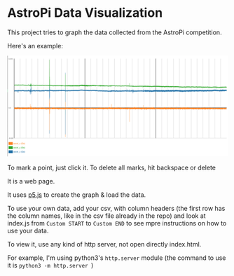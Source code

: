 # AstroPi Data Visualization

This project tries to graph the data collected from the AstroPi competition.

Here's an example:

![Graph example image](graph_example.png)

To mark a point, just click it.
To delete all marks, hit backspace or delete

It is a web page.

It uses [p5.js](https://p5js.org) to create the graph & load the data.

To use your own data, add your csv, with column headers (the first row has the column names, like in the csv file already in the repo) and look at index.js from `Custom START` to `Custom END` to see mpre instructions on how to use your data.



To view it, use any kind of http server, not open directly index.html.

For example, I'm using python3's `http.server` module (the command to use it is `python3 -m http.server `)
